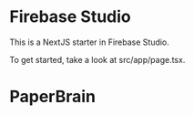 # Firebase Studio

This is a NextJS starter in Firebase Studio.

To get started, take a look at src/app/page.tsx.
# PaperBrain

